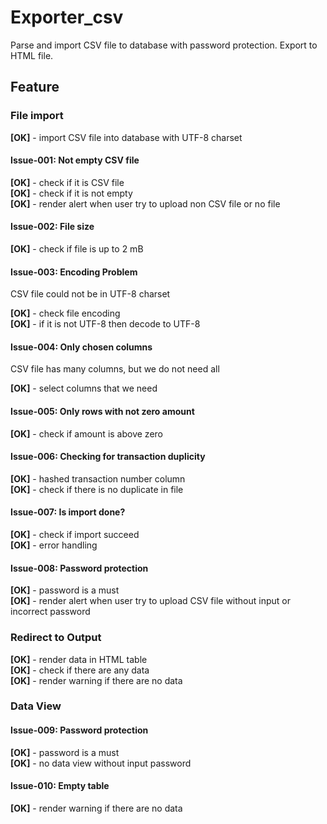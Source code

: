# Exporter_csv
Parse and import CSV file to database with password protection. Export to HTML file.

## Feature

### File import

**[OK]** - import CSV file into database with UTF-8 charset

#### Issue-001: Not empty CSV file

**[OK]** - check if it is CSV file <br />
**[OK]** - check if it is not empty <br />
**[OK]** - render alert when user try to upload non CSV file or no file

#### Issue-002: File size

**[OK]** - check if file is up to 2 mB

#### Issue-003: Encoding Problem 
CSV file could not be in UTF-8 charset

**[OK]** - check file encoding <br />
**[OK]** - if it is not UTF-8 then decode to UTF-8

#### Issue-004: Only chosen columns
CSV file has many columns, but we do not need all

**[OK]** - select columns that we need

#### Issue-005: Only rows with not zero amount

**[OK]** - check if amount is above zero

#### Issue-006: Checking for transaction duplicity

**[OK]** - hashed transaction number column <br />
**[OK]** - check if there is no duplicate in file

#### Issue-007: Is import done?

**[OK]** - check if import succeed <br />
**[OK]** - error handling

#### Issue-008: Password protection

**[OK]** - password is a must <br />
**[OK]** - render alert when user try to upload CSV file without input or incorrect password

### Redirect to Output

**[OK]** - render data in HTML table <br />
**[OK]** - check if there are any data <br />
**[OK]** - render warning if there are no data

### Data View

#### Issue-009: Password protection

**[OK]** - password is a must <br />
**[OK]** - no data view without input password

#### Issue-010: Empty table

**[OK]** - render warning if there are no data

